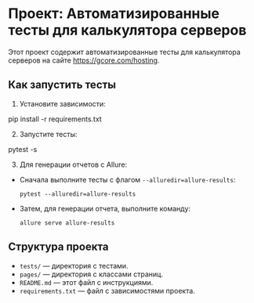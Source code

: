 # Проект: Автоматизированные тесты для калькулятора серверов

Этот проект содержит автоматизированные тесты для калькулятора серверов на сайте https://gcore.com/hosting.

## Как запустить тесты

1. Установите зависимости:

pip install -r requirements.txt


2. Запустите тесты:

pytest -s


3. Для генерации отчетов с Allure:
- Сначала выполните тесты с флагом `--alluredir=allure-results`:
  ```
  pytest --alluredir=allure-results
  ```
- Затем, для генерации отчета, выполните команду:
  ```
  allure serve allure-results
  ```

## Структура проекта

- `tests/` — директория с тестами.
- `pages/` — директория с классами страниц.
- `README.md` — этот файл с инструкциями.
- `requirements.txt` — файл с зависимостями проекта.



